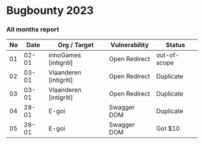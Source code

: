 # Bugbounty 2023

### All months report

| No| Date  |      Org / Target          | Vulnerability |  Status       |
|---|-------|----------------------------|---------------|---------------|
| 01| 02-01 |  innoGames [intigriti]     | Open Redirect |  out-of-scope |
| 02| 03-01 |  Vlaanderen [intigriti]    | Open Redirect |  Duplicate    |
| 03| 03-01 |  Vlaanderen [intigriti]    | Open Redirect |  Duplicate    |
| 04| 28-01 | E-goi                     | Swagger DOM    | Duplicate      |
| 05| 28-01 | E-goi                      | Swagger DOM   | Got $10        | 
